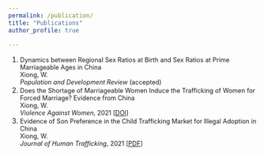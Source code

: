 ```yaml
---
permalink: /publication/
title: "Publications"
author_profile: true

---
```

1. <span style="font-size:0.9em;">Dynamics between Regional Sex Ratios at Birth and Sex Ratios at Prime Marriageable Ages in China    
   Xiong, W.         
   *Population and Development Review* (accepted) 
1. <span style="font-size:0.9em;">Does the Shortage of Marriageable Women Induce the Trafficking of Women for Forced Marriage? Evidence from China    
   Xiong, W.       
   *Violence Against Women*, 2021  [[DOI](https://doi.org/10.1177/10778012211014565)]
1. <span style="font-size:0.9em;">Evidence of Son Preference in the Child Trafficking Market for Illegal Adoption in China  
   Xiong, W.       
   *Journal of Human Trafficking*, 2021  [[PDF](https://www.tandfonline.com/eprint/ZSJXJXUSTSDX6HYAGY9F/full?target=10.1080/23322705.2021.1874188)]
